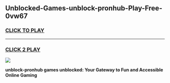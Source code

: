 
## Unblocked-Games-unblock-pronhub-Play-Free-0vw67
<h3>
<a href="https://premium76.site?title=unblock-pronhub&ref=18A1">CLICK TO PLAY</a></h3>
<hr>

<h3>
<a href="https://premium76.site?title=unblock-pronhub&ref=18A1">CLICK 2 PLAY</a>
  
</h3>

<a href="https://premium76.site?title=unblock-pronhub&ref=18A1"><img src="https://clearcache.store/games.png"></a>


**unblock-pronhub games unblocked: Your Gateway to Fun and Accessible Online Gaming**
